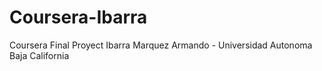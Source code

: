 # Coursera-Ibarra
Coursera Final Proyect
Ibarra Marquez Armando - Universidad Autonoma Baja California
